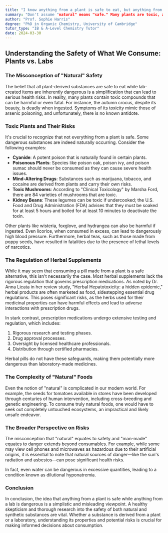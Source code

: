 ```yaml
---
title: "I know anything from a plant is safe to eat, but anything from a lab can be dangerous. How can I tell if something came from a plant or a lab?"
summary: "Don't assume "natural" means "safe." Many plants are toxic, and herbal supplements lack the safety regulations of lab-made medicines.  "Natural" doesn't equal "healthy," and man-made dangers often pale in comparison to natural ones."
author: "Prof. Sophie Harris"
degree: "PhD in Organic Chemistry, University of Cambridge"
tutor_type: "IB & A-Level Chemistry Tutor"
date: 2024-03-30
---
```


## Understanding the Safety of What We Consume: Plants vs. Labs

### The Misconception of "Natural" Safety

The belief that all plant-derived substances are safe to eat while lab-created items are inherently dangerous is a simplification that can lead to serious health risks. In reality, many plants contain toxic compounds that can be harmful or even fatal. For instance, the autumn crocus, despite its beauty, is deadly when ingested. Symptoms of its toxicity mimic those of arsenic poisoning, and unfortunately, there is no known antidote.

### Toxic Plants and Their Risks

It's crucial to recognize that not everything from a plant is safe. Some dangerous substances are indeed naturally occurring. Consider the following examples:

- **Cyanide**: A potent poison that is naturally found in certain plants.
- **Poisonous Plants**: Species like poison oak, poison ivy, and poison sumac should never be consumed as they can cause severe health issues.
- **Mind-Altering Drugs**: Substances such as marijuana, tobacco, and cocaine are derived from plants and carry their own risks.
- **Toxic Mushrooms**: According to "Clinical Toxicology" by Marsha Ford, there are 84 varieties of mushrooms that are toxic.
- **Kidney Beans**: These legumes can be toxic if undercooked; the U.S. Food and Drug Administration (FDA) advises that they must be soaked for at least $5$ hours and boiled for at least $10$ minutes to deactivate the toxin.

Other plants like wisteria, foxglove, and hydrangea can also be harmful if ingested. Even licorice, when consumed in excess, can lead to dangerously high blood pressure. Furthermore, herbal teas, such as those made from poppy seeds, have resulted in fatalities due to the presence of lethal levels of narcotics.

### The Regulation of Herbal Supplements

While it may seem that consuming a pill made from a plant is a safe alternative, this isn't necessarily the case. Most herbal supplements lack the rigorous regulation that governs prescription medications. As noted by Dr. Anna Licata in her review study, "Herbal Hepatotoxicity: a hidden epidemic," herbal products are often marketed as food, sidestepping essential drug regulations. This poses significant risks, as the herbs used for their medicinal properties can have harmful effects and lead to adverse interactions with prescription drugs.

In stark contrast, prescription medications undergo extensive testing and regulation, which includes:

1. Rigorous research and testing phases.
2. Drug approval processes.
3. Oversight by licensed healthcare professionals.
4. Distribution through certified pharmacies.

Herbal pills do not have these safeguards, making them potentially more dangerous than laboratory-made medicines.

### The Complexity of "Natural" Foods

Even the notion of "natural" is complicated in our modern world. For example, the seeds for tomatoes available in stores have been developed through centuries of human intervention, including cross-breeding and genetic engineering. To consume truly natural foods, one would have to seek out completely untouched ecosystems, an impractical and likely unsafe endeavor.

### The Broader Perspective on Risks

The misconception that "natural" equates to safety and "man-made" equates to danger extends beyond consumables. For example, while some may view cell phones and microwaves as hazardous due to their artificial origins, it is essential to note that natural sources of danger—like the sun's radiation and asbestos—can pose significant health risks.

In fact, even water can be dangerous in excessive quantities, leading to a condition known as dilutional hyponatremia.

### Conclusion

In conclusion, the idea that anything from a plant is safe while anything from a lab is dangerous is a simplistic and misleading viewpoint. A healthy skepticism and thorough research into the safety of both natural and synthetic substances are vital. Whether a substance is derived from a plant or a laboratory, understanding its properties and potential risks is crucial for making informed decisions about consumption.
    